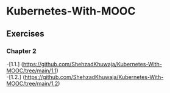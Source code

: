 # Kubernetes-With-MOOC

## Exercises

### Chapter 2

-[1.1.] (https://github.com/ShehzadKhuwaja/Kubernetes-With-MOOC/tree/main/1.1)  
-[1.2.] (https://github.com/ShehzadKhuwaja/Kubernetes-With-MOOC/tree/main/1.2)
